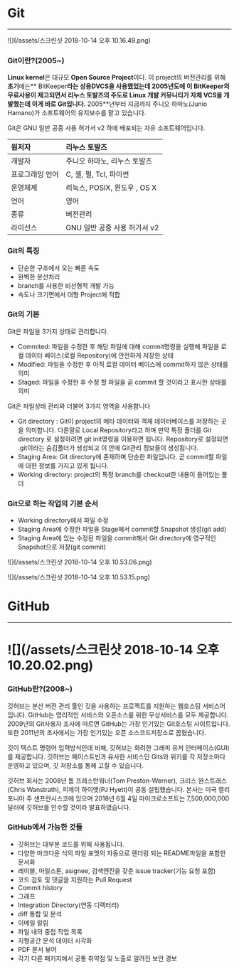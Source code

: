 # Git

---

![](/assets/스크린샷 2018-10-14 오후 10.16.49.png)

### Git이란?\(2005~\)

**Linux kernel**은 대규모 **Open Source Project**이다. 이 project의 버전관리를 위해 **초기**에는** BitKeeper**라는 **상용DVCS**을 사용했었는데 2005년도에 이 BitKeeper의 **무료사용이 제고**되면서 **리누스 토발즈**의 주도로 Linux 개발 커뮤니티가 **자체 VCS을 개발**했는데 이게 바로 **Git**입니다.** 2005**년부터 지금까지 주니오 하마노\(Junio Hamano\)가 소프트웨어의 유지보수를 맡고 있습니다.

Git은 GNU 일반 공중 사용 허가서 v2 하에 배포되는 자유 소프트웨어입니다.

| **원저자** | **리누스 토발즈** |
| :--- | :--- |
| 개발자 | 주니오 하마노, 리누스 토발즈 |
| 프로그래밍 언어 | C, 셸, 펄, Tcl, 파이썬 |
| 운영체제 | 리눅스,  POSIX,  윈도우 , OS X |
| 언어 | 영어 |
| 종류 | 버전관리 |
| 라이선스 | GNU 일반 공중 사용 허가서 v2 |

#### 

### Git의 특징

* 단순한 구조에서 오는 빠른 속도
* 완벽한 분산처리
* branch를 사용한 비선형적 개발 가능
* 속도나 크기면에서 대형 Project에 적합

### Git의 기본

Git은 파일을 3가지 상태로 관리합니다.

* Commited: 파일을 수정한 후 해당 파일에 대해 commit명령을 실행해 파일을 로컬 데이터 베이스\(로컬 Repository\)에 안전하게 저장한 상태
* Modified: 파일을 수정한 후 아직 로컬 데이터 베이스에 commit하지 않은 상태를 의미
* Staged: 파일을 수정한 후 수정 할 파일을 곧 commit 할 것이라고 표시한 상태를 의미

Git은 파일상태 관리와 더불어 3가지 영역을 사용합니다

* Git directory : Git이 project의 메타 데이터와 객체 데이터베이스를 저장하는 곳을 의미합니다. 다른말로 Local Repository라고 하며 만약 특정 폴더를 Git directory 로 설정하려면 git init명령을 이용하면 됩니다. Repository로 설정되면 .git이라는 숨김폴더가 생성되고 이 안에 Git관리 정보들이 생성됩니다.
* Staging Area: Git directory에 존재하며 단순한 파일입니다. 곧 commit할 파일에 대한 정보를 가지고 있게 됩니다.
* Working directory: project의 특정 branch를 checkout한 내용이 들어있는 폴더

### Git으로 하는 작업의 기본 순서

* Working directory에서 파일 수정
* Staging Area에 수정한 파일을  Stage해서 commit할 Snapshot 생성\(git add\)
* Staging Area에 있는 수정된 파일을 commit해서 Git directory에 영구적인 Snapshot으로 저장\(git commit\)

![](/assets/스크린샷 2018-10-14 오후 10.53.06.png)

![](/assets/스크린샷 2018-10-14 오후 10.53.15.png)

# GitHub

---

# ![](/assets/스크린샷 2018-10-14 오후 10.20.02.png)

### GitHub란?\(2008~\)

깃허브는 분산 버전 관리 툴인 깃을 사용하는 프로젝트를 지원하는 웹호스팅 서비스어 입니다. GitHub는 영리적인 서비스와 오픈소스를 위한 무상서비스를 모두 제공합니다. 2009년의 Git사용자 조사에 따르면 GitHub는 가장 인기있는 Git호스팅 사이트입니다. 또한 2011년의 조사에서는 가장 인기있는 오픈 소스코드저장소로 꼽혔습니다.

깃이 텍스트 명령어 입력방식인데 비해, 깃허브는 화려한 그래피 유저 인터페이스\(GUI\)를 제공합니다. 깃허브는 페이스트빈과 유사한 서비스인 Gits와 위키를 각 저장소마다 운영하고 있으며, 깃 저장소를 통해 고칠 수 있습니다.

깃허브 회사는 2008년 톰 프레스턴워너\(Tom Preston-Werner\), 크리스 완스트래스\(Chris Wanstrath\), 피제이 하이엣\(PJ Hyett\)이 공동 설립했습니다. 본사는 미국 캘리포니아 주 샌프란시스코에 있으며 2018년 6월 4일 마이크로소프트는 7,500,000,000 달러에 깃허브를 인수할 것이라 발표하였습니다.

### GitHub에서 가능한 것들

* 깃허브는 대부분 코드를 위해 사용됩니다.
* 다양한 마크다운 식의 파일 포맷의 자동으로 렌더링 되는 README파일을 포함한 문서화
* 레이블, 마일스톤, asignee, 검색엔진을 갖춘 issue tracker\(기능 요청 포함\)
* 코드 검토 및 댓글을 지원하는 Pull Request
* Commit history
* 그래프
* Integration Directory\(연동 디렉터리\)
* diff 통합 및 분석
* 이메일 알림
* 파일 내의 중첩 작업 목록
* 지형공간 분석 데이터 시각화
* PDF 문서 뷰어
* 각기 다른 패키지에서 공통 취약점 및 노출로 알려진 보안 경보




